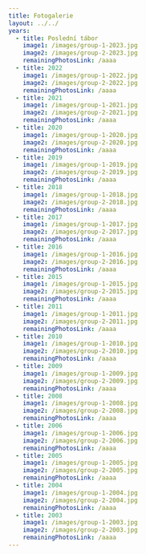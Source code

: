 ```yaml
---
title: Fotogalerie
layout: ../../
years:
  - title: Poslední tábor
    image1: /images/group-1-2023.jpg
    image2: /images/group-2-2023.jpg
    remainingPhotosLink: /aaaa
  - title: 2022
    image1: /images/group-1-2022.jpg
    image2: /images/group-2-2022.jpg
    remainingPhotosLink: /aaaa
  - title: 2021
    image1: /images/group-1-2021.jpg
    image2: /images/group-2-2021.jpg
    remainingPhotosLink: /aaaa
  - title: 2020
    image1: /images/group-1-2020.jpg
    image2: /images/group-2-2020.jpg
    remainingPhotosLink: /aaaa
  - title: 2019
    image1: /images/group-1-2019.jpg
    image2: /images/group-2-2019.jpg
    remainingPhotosLink: /aaaa
  - title: 2018
    image1: /images/group-1-2018.jpg
    image2: /images/group-2-2018.jpg
    remainingPhotosLink: /aaaa
  - title: 2017
    image1: /images/group-1-2017.jpg
    image2: /images/group-2-2017.jpg
    remainingPhotosLink: /aaaa
  - title: 2016
    image1: /images/group-1-2016.jpg
    image2: /images/group-2-2016.jpg
    remainingPhotosLink: /aaaa
  - title: 2015
    image1: /images/group-1-2015.jpg
    image2: /images/group-2-2015.jpg
    remainingPhotosLink: /aaaa
  - title: 2011
    image1: /images/group-1-2011.jpg
    image2: /images/group-2-2011.jpg
    remainingPhotosLink: /aaaa
  - title: 2010
    image1: /images/group-1-2010.jpg
    image2: /images/group-2-2010.jpg
    remainingPhotosLink: /aaaa
  - title: 2009
    image1: /images/group-1-2009.jpg
    image2: /images/group-2-2009.jpg
    remainingPhotosLink: /aaaa
  - title: 2008
    image1: /images/group-1-2008.jpg
    image2: /images/group-2-2008.jpg
    remainingPhotosLink: /aaaa
  - title: 2006
    image1: /images/group-1-2006.jpg
    image2: /images/group-2-2006.jpg
    remainingPhotosLink: /aaaa
  - title: 2005
    image1: /images/group-1-2005.jpg
    image2: /images/group-2-2005.jpg
    remainingPhotosLink: /aaaa
  - title: 2004
    image1: /images/group-1-2004.jpg
    image2: /images/group-2-2004.jpg
    remainingPhotosLink: /aaaa
  - title: 2003
    image1: /images/group-1-2003.jpg
    image2: /images/group-2-2003.jpg
    remainingPhotosLink: /aaaa
---
```

